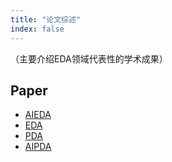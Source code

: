 ```yaml
---
title: "论文综述"
index: false
---
```



（主要介绍EDA领域代表性的学术成果）

## **Paper**

- [AIEDA](/research/awesome/AIEDA.md)
- [EDA](/research/awesome/EDA.md)
- [PDA](/research/awesome/PDA.md)
- [AIPDA](/research/awesome/AIPDA.md)
